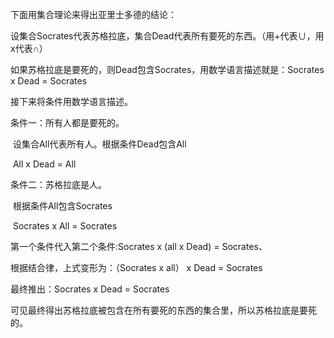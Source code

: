 下面用集合理论来得出亚里士多德的结论：

设集合Socrates代表苏格拉底，集合Dead代表所有要死的东西。（用+代表∪，用x代表∩）

如果苏格拉底是要死的，则Dead包含Socrates，用数学语言描述就是：Socrates x Dead = Socrates 

接下来将条件用数学语言描述。

条件一：所有人都是要死的。

​	设集合All代表所有人。根据条件Dead包含All

​	All x Dead = All

条件二：苏格拉底是人。

​	根据条件All包含Socrates

​	Socrates x All = Socrates

第一个条件代入第二个条件:Socrates x (all x Dead) = Socrates、

根据结合律，上式变形为：（Socrates x all） x Dead = Socrates  

最终推出：Socrates x Dead = Socrates

可见最终得出苏格拉底被包含在所有要死的东西的集合里，所以苏格拉底是要死的。

​	



